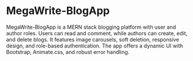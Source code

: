 # MegaWrite-BlogApp
MegaWrite-BlogApp is a MERN stack blogging platform with user and author roles. Users can read and comment, while authors can create, edit, and delete blogs. It features image carousels, soft deletion, responsive design, and role-based authentication. The app offers a dynamic UI with Bootstrap, Animate.css, and robust error handling.
